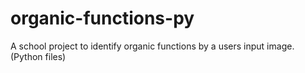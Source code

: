 # organic-functions-py
A school project to identify organic functions by a users input image. (Python files)
